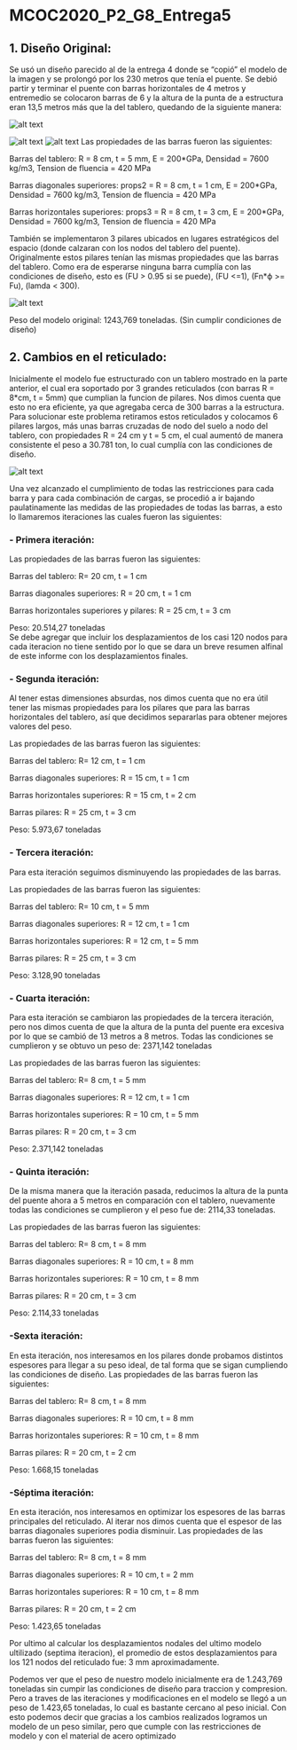 # MCOC2020_P2_G8_Entrega5
## 1. Diseño Original:

  Se usó un diseño parecido al de la entrega 4 donde se “copió” el modelo de la imagen y se prolongó por los 230 metros que tenía el puente. Se debió partir y terminar el puente con barras horizontales de 4 metros y entremedio se colocaron barras de 6 y la altura de la punta de a estructura eran 13,5 metros más que la del tablero, quedando de la siguiente manera:

![alt text](https://github.com/EduardoGM98/MCOC2020_P2_G8_Entrega5/blob/main/IMAGEN.png)<br>

![alt text](https://github.com/EduardoGM98/MCOC2020_P2_G8_Entrega5/blob/main/IMAGEN2.png)
![alt text](https://github.com/EduardoGM98/MCOC2020_P2_G8_Entrega5/blob/main/IMAGEN3.png)
Las propiedades de las barras fueron las siguientes:

Barras del tablero: R = 8 cm, t = 5 mm, E = 200*GPa, Densidad = 7600 kg/m3, Tension de fluencia = 420 MPa

Barras diagonales superiores: props2 = R = 8 cm, t = 1 cm, E = 200*GPa, Densidad = 7600 kg/m3, Tension de fluencia = 420 MPa

Barras horizontales superiores: props3 = R = 8 cm, t = 3 cm, E = 200*GPa, Densidad = 7600 kg/m3, Tension de fluencia = 420 MPa


También se implementaron 3 pilares ubicados en lugares estratégicos del espacio (donde calzaran con los nodos del tablero del puente). Originalmente estos pilares tenían las mismas propiedades que las barras del tablero. Como era de esperarse ninguna barra cumplía con las condiciones de diseño, esto es (FU > 0.95 si se puede), (FU <=1), (Fn*ϕ >= Fu), (lamda < 300).

![alt text](https://github.com/EduardoGM98/MCOC2020_P2_G8_Entrega5/blob/main/IMAGEN4.png)<br>

Peso del modelo original:   1243,769 toneladas. (Sin cumplir condiciones de diseño)

## 2. Cambios en el reticulado:

Inicialmente el modelo fue estructurado con un tablero mostrado en la parte anterior, el cual era soportado por 3 grandes reticulados (con barras R = 8*cm, t = 5mm) que cumplian la funcion de pilares. Nos dimos cuenta que esto no era eficiente, ya que agregaba cerca de 300 barras a la estructura. 
Para solucionar este problema retiramos estos reticulados y colocamos 6 pilares largos, más unas barras cruzadas de nodo del suelo a nodo del tablero, con propiedades R = 24 cm y t = 5 cm, el cual aumentó de manera consistente el peso a 30.781 ton, lo cual cumplía con las condiciones de diseño. 

![alt text](https://github.com/EduardoGM98/MCOC2020_P2_G8_Entrega5/blob/main/IMAGEN5.png)<br>

Una vez alcanzado el cumplimiento de todas las restricciones para cada barra y para cada combinación de cargas, se procedió a ir bajando paulatinamente las medidas de las propiedades de todas las barras, a esto lo llamaremos iteraciones las cuales fueron las siguientes:


### - Primera iteración:

Las propiedades de las barras fueron las siguientes:

Barras del tablero: R= 20 cm, t = 1 cm 

Barras diagonales superiores: R = 20 cm, t = 1 cm

Barras horizontales superiores y pilares: R = 25 cm, t = 3 cm

Peso: 20.514,27 toneladas <br>
Se debe agregar que incluir los desplazamientos de los casi 120 nodos para cada iteracion no tiene sentido por lo que se dara un breve resumen alfinal de este informe con los desplazamientos finales.

### - Segunda iteración:

Al tener estas dimensiones absurdas, nos dimos cuenta que no era útil tener las mismas propiedades para los pilares que para las barras horizontales del tablero, así que decidimos separarlas para obtener mejores valores del peso.

Las propiedades de las barras fueron las siguientes:

Barras del tablero: R= 12 cm, t = 1 cm 

Barras diagonales superiores: R = 15 cm, t = 1 cm

Barras horizontales superiores: R = 15 cm, t = 2 cm

Barras pilares: R = 25 cm, t = 3 cm

Peso: 5.973,67 toneladas


### - Tercera iteración:

Para esta iteración seguimos disminuyendo las propiedades de las barras.

Las propiedades de las barras fueron las siguientes:

Barras del tablero: R= 10 cm, t = 5 mm 

Barras diagonales superiores: R = 12 cm, t = 1 cm

Barras horizontales superiores: R = 12 cm, t = 5 mm

Barras pilares: R = 25 cm, t = 3 cm

Peso: 3.128,90 toneladas


### - Cuarta iteración:
Para esta iteración se cambiaron las propiedades de la tercera iteración, pero nos dimos cuenta de que la altura de la punta del puente era excesiva por lo que se cambió de 13 metros a 8 metros. Todas las condiciones se cumplieron y se obtuvo un peso de: 2371,142 toneladas

Las propiedades de las barras fueron las siguientes:

Barras del tablero: R= 8 cm, t = 5 mm 

Barras diagonales superiores: R = 12 cm, t = 1 cm

Barras horizontales superiores: R = 10 cm, t = 5 mm

Barras pilares: R = 20 cm, t = 3 cm

Peso: 2.371,142 toneladas


### - Quinta iteración:
De la misma manera que la iteración pasada, reducimos la altura de la punta del puente ahora a 5 metros en comparación con el tablero, nuevamente todas las condiciones se cumplieron y el peso fue de: 2114,33 toneladas.

Las propiedades de las barras fueron las siguientes:

Barras del tablero: R= 8 cm, t = 8 mm 

Barras diagonales superiores: R = 10 cm, t = 8 mm

Barras horizontales superiores: R = 10 cm, t = 8 mm

Barras pilares: R = 20 cm, t = 3 cm

Peso: 2.114,33 toneladas


### -Sexta iteración:
En esta iteración, nos interesamos en los pilares donde probamos distintos espesores para llegar a su peso ideal, de tal forma que se sigan cumpliendo las condiciones de diseño.
Las propiedades de las barras fueron las siguientes:

Barras del tablero: R= 8 cm, t = 8 mm 

Barras diagonales superiores: R = 10 cm, t = 8 mm

Barras horizontales superiores: R = 10 cm, t = 8 mm

Barras pilares: R = 20 cm, t = 2 cm

Peso: 1.668,15 toneladas


### -Séptima iteración:
En esta iteración, nos interesamos en optimizar los espesores de las barras principales del reticulado. Al iterar nos dimos cuenta que el espesor de las barras diagonales superiores podia disminuir. Las propiedades de las barras fueron las siguientes:

Barras del tablero: R= 8 cm, t = 8 mm 

Barras diagonales superiores: R = 10 cm, t = 2 mm

Barras horizontales superiores: R = 10 cm, t = 8 mm

Barras pilares: R = 20 cm, t = 2 cm

Peso: 1.423,65 toneladas 

Por ultimo al calcular los desplazamientos nodales del ultimo modelo ultilizado (septima iteracion), el promedio de estos desplazamientos para los 121 nodos del reticulado fue: 3 mm aproximadamente.<br>

Podemos ver que el peso de nuestro modelo inicialmente era de 1.243,769 toneladas sin cumpir las condiciones de diseño para traccion y compresion. Pero a traves de las iteraciones y modificaciones en el modelo se llegó a un peso de 1.423,65 toneladas, lo cual es bastante cercano al peso inicial. Con esto podemos decir que gracias a los cambios realizados logramos un modelo de un peso similar, pero que cumple con las restricciones de modelo y con el material de acero optimizado


